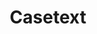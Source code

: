 ---
layout: page
title: Casetext
permalink: /casetext/
short-description: legal research and community annotation
tags: startup, legal research, annotation, community, crowdsourcing
---